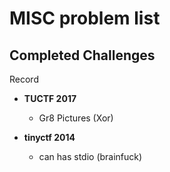 # MISC problem list

## Completed Challenges
Record

* **TUCTF 2017**
	- Gr8 Pictures (Xor)

* **tinyctf 2014**
	- can has stdio (brainfuck)